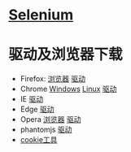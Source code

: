 # [Selenium](https://selenium-python-zh.readthedocs.io/en/latest/index.html)
# 驱动及浏览器下载
* Firefox:
[浏览器](https://www.mozilla.org/zh-CN/firefox/all/#product-desktop-release)
[驱动](https://registry.npmmirror.com/binary.html?path=geckodriver/)
* Chrome
[Windows](https://www.google.cn/chrome/index.html)
[Linux](https://linuxconfig.org/how-to-install-google-chrome-browser-on-linux)
[驱动](https://registry.npmmirror.com/binary.html?path=chromedriver/)
* IE
[驱动](http://selenium-release.storage.googleapis.com/index.html)
* Edge
[驱动](https://developer.microsoft.com/en-us/microsoft-edge/tools/webdriver/)
* Opera
[浏览器](https://www.opera.com/zh-cn/download)
[驱动](https://github.com/operasoftware/operachromiumdriver/releases)
* phantomjs
[驱动](https://phantomjs.org/)
* [cookie工具](https://www.editthiscookie.com/)


